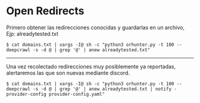<h1>Open Redirects</h1>
<p>Primero obtener las redirecciones conocidas y guardarlas en un archivo, Ejp: alreadytested.txt</p>
<code>$ cat domains.txt | xargs -I@ sh -c "python3 orhunter.py -t 100 --deepcrawl -s -d @ | grep '@' | anew alreadytested.txt"</code>
<hr>
<p>Una vez recolectado redirecciones muy posiblemente ya reportadas, alertaremos las que son nuevas mediante discord.</p>
<code>$ cat domains.txt | xargs -I@ sh -c "python3 orhunter.py -t 100 --deepcrawl -s -d @ | grep '@' | anew alreadytested.txt | notify -provider-config provider-config.yaml"</code>
